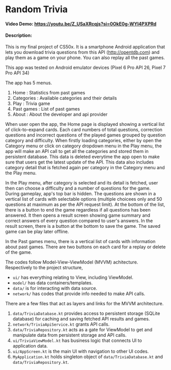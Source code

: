 # Random Trivia
#### Video Demo:  <https://youtu.be/Z_USaXRcqjs?si=0OkE0g-WYl4PXPRd>
#### Description:

This is my final project of CS50x. It is a smartphone Android application that lets you download trivia questions from this API (<http://opentdb.com>) and play them as a game on your phone. You can also replay all the past games.

This app was tested on Android emulator devices (Pixel 6 Pro API 26, Pixel 7 Pro API 34)

The app has 5 menus.
1. Home : Statistics from past games
2. Categories : Available categories and their details
3. Play : Trivia game
4. Past games : List of past games
5. About : About the developer and api provider

When user open the app, the Home page is displayed showing a vertical list of click-to-expand cards. Each card numbers of total questions, correction questions and incorrect questions of the played games grouped by question category and difficulty. When firstly loading categories, either by open the Category menu or click on category dropdown menu in the Play menu, the app will make an API call to get all the categories and stored them in persistent database. This data is deleted everytime the app open to make sure that users get the latest update of the API. This data also includes category detail that is fetched again per category in the Category menu and the Play menu.

In the Play menu, after category is selected and its detail is fetched, user then can choose a difficulty and a number of questions for the game. During gameplay, app's top bar is hidden. The questions are shown in a vertical list of cards with selectable options (multiple choicees only and 50 questions at maximum as per the API request limit). At the bottom of the list, there is a button to end the game regardless if all questions has been answered. It then opens a result screen showing game summary and correct answers of every question compared to user's answers. In the result screen, there is a button at the bottom to save the game. The saved game can be play later offline.

In the Past games menu, there is a vertical list of cards with information about past games. There are two buttons on each card for a replay or delete of the game.

The codes follow Model-View-ViewModel (MVVM) achitecture. Respectively to the project structure,
- ```ui/``` has everything relating to View, including ViewModel.
- ```model/``` has data containers/templates.
- ```data/``` is for interacting with data source.
- ```network/``` has codes that provide info needed to make API calls.

There are a few files that act as layers and links for the MVVM architecture.
1. ```data/TriviaDatabase.kt``` provides access to persistent storage (SQLite database) for caching and saving fetched API results and games.
2. ```network/TriviaApiService.kt``` grants API calls.
3. ```data/TriviaRepository.kt``` acts as a gate for ViewModel to get and manipulate data from persistent storage and API calls.
4. ```ui/TriviaViewModel.kt``` has business logic that connects UI to application data.
5. ```ui/AppScreen.kt``` is the main UI with navigation to other UI codes.
6. ```MyApplication.kt``` holds singleton object of ```data/TriviaDatabase.kt``` and ```data/TriviaRepository.kt```.
